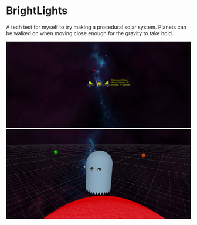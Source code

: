 # BrightLights

A tech test for myself to try making a procedural solar system.
Planets can be walked on when moving close enough for the gravity to take hold.

![Cursor pointing at a planet, showing distance and orbital period](https://github.com/Joshua-Burt/BrightLights/blob/master/BL1.png)
![Main character floating in space above a star and two planets in the background](https://github.com/Joshua-Burt/BrightLights/blob/master/BL2.png)
